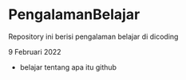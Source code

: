 # PengalamanBelajar
Repository ini berisi pengalaman belajar di dicoding

9 Februari 2022
- belajar tentang apa itu github
